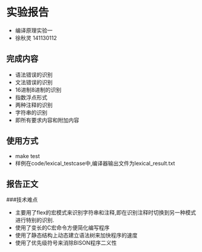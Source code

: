 
# 实验报告

- 编译原理实验一
- 徐秋灵 141130112


## 完成内容
- 语法错误的识别
- 文法错误的识别
- 16进制8进制的识别
- 指数浮点形式
- 两种注释的识别
- 字符串的识别
- 即所有要求内容和附加内容

## 使用方式

- make test
- 样例在code/lexical_testcase中,编译器输出文件为lexical_result.txt

## 报告正文

###技术难点

- 主要用了flex的宏模式来识别字符串和注释,即在识别注释时切换到另一种模式进行特别的识别.
- 使用了变长的C宏命令方便简化编写程序
- 使用了静态结构上动态建立语法树来加快程序的速度
- 使用了优先级符号来消除BISON程序二义性


